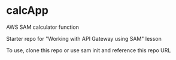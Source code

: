 # calcApp
AWS SAM calculator function

Starter repo for "Working with API Gateway using SAM" lesson

To use, clone this repo or use sam init and reference this repo URL
